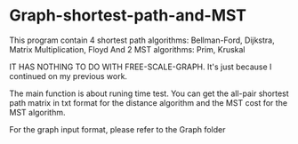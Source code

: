# Graph-shortest-path-and-MST

This program contain 4 shortest path algorithms: Bellman-Ford, Dijkstra, Matrix Multiplication, Floyd
And 2 MST algorithms: Prim, Kruskal

IT HAS NOTHING TO DO WITH FREE-SCALE-GRAPH. It's just because I continued on my previous work.

The main function is about runing time test. You can get the all-pair shortest path matrix in txt format for the 
distance algorithm and the MST cost for the MST algorithm.

For the graph input format, please refer to the Graph folder
